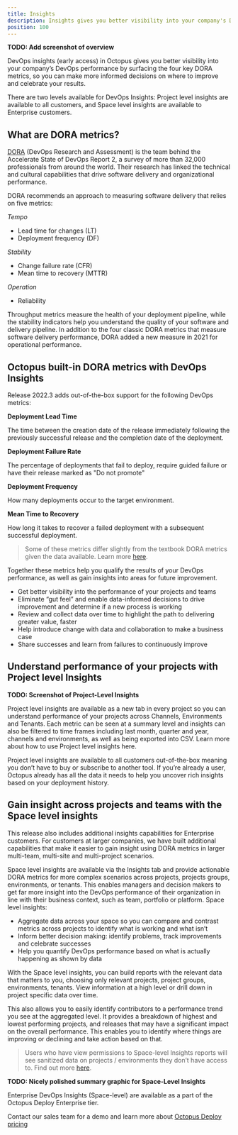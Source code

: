 ```yaml
---
title: Insights
description: Insights gives you better visibility into your company's DevOps performance.
position: 100
---
```


**TODO: Add screenshot of overview**

DevOps insights (early access) in Octopus gives you better visibility into your company’s DevOps performance by surfacing the four key DORA metrics, so you can make more informed decisions on where to improve and celebrate your results. 

There are two levels available for DevOps Insights: Project level insights are available to all customers, and Space level insights are available to Enterprise customers. 

## What are DORA metrics?

[DORA](https://www.devops-research.com/) (DevOps Research and Assessment) is the team behind the Accelerate State of DevOps Report 2, a survey of more than 32,000 professionals from around the world. Their research has linked the technical and cultural capabilities that drive software delivery and organizational performance.

DORA recommends an approach to measuring software delivery that relies on five metrics:

*Tempo*
- Lead time for changes (LT)
- Deployment frequency (DF)

*Stability*
- Change failure rate (CFR)
- Mean time to recovery (MTTR)

*Operation*
- Reliability

Throughput metrics measure the health of your deployment pipeline, while the stability indicators help you understand the quality of your software and delivery pipeline. In addition to the four classic DORA metrics that measure software delivery performance, DORA added a new measure in 2021 for operational performance.

## Octopus built-in DORA metrics with DevOps Insights

Release 2022.3 adds out-of-the-box support for the following DevOps metrics:

**Deployment Lead Time**

The time between the creation date of the release immediately following the previously successful release and the completion date of the deployment.

**Deployment Failure Rate**

The percentage of deployments that fail to deploy, require guided failure or have their release marked as "Do not promote"

**Deployment Frequency**

How many deployments occur to the target environment.

**Mean Time to Recovery**

How long it takes to recover a failed deployment with a subsequent successful deployment.

> Some of these metrics differ slightly from the textbook DORA metrics given the data available. Learn more [here](/).

Together these metrics help you qualify the results of your DevOps performance, as well as gain insights into areas for future improvement.

- Get better visibility into the performance of your projects and teams
- Eliminate “gut feel” and enable data-informed decisions to drive improvement and determine if a new process is working
- Review and collect data over time to highlight the path to delivering greater value, faster
- Help introduce change with data and collaboration to make a business case
- Share successes and learn from failures to continuously improve

## Understand performance of your projects with Project level Insights

**TODO: Screenshot of Project-Level Insights**

Project level insights are available as a new tab in every project so you can understand performance of your projects across Channels, Environments and Tenants. Each metric can be seen at a summary level and insights can also be filtered to time frames including last month, quarter and year, channels and environments, as well as being exported into CSV. Learn more about how to use Project level insights here.

Project level insights are available to all customers out-of-the-box meaning you don’t have to buy or subscribe to another tool. If you’re already a user, Octopus already has all the data it needs to help you uncover rich insights based on your deployment history.

## Gain insight across projects and teams with the Space level insights

This release also includes additional insights capabilities for Enterprise customers. For customers at larger companies, we have built additional capabilities that make it easier to gain insight using DORA metrics in larger multi-team, multi-site and multi-project scenarios.

Space level insights are available via the Insights tab and provide actionable DORA metrics for more complex scenarios across projects, projects groups, environments, or tenants. This enables managers and decision makers to get far more insight into the DevOps performance of their organization in line with their business context, such as team, portfolio or platform. Space level insights:

- Aggregate data across your space so you can compare and contrast metrics across projects to identify what is working and what isn’t
- Inform better decision making: identify problems, track improvements and celebrate successes 
- Help you quantify DevOps performance based on what is actually happening as shown by data

With the Space level insights, you can build reports with the relevant data that matters to you, choosing only relevant projects, project groups, environments, tenants. View information at a high level or drill down in project specific data over time.

This also allows you to easily identify contributors to a performance trend you see at the aggregated level. It provides a breakdown of highest and lowest performing projects, and releases that may have a significant impact on the overall performance. This enables you to identify where things are improving or declining and take action based on that.

> Users who have view permissions to Space-level Insights reports will see sanitized data on projects / environments they don’t have access to. Find out more [here](/).

**TODO: Nicely polished summary graphic for Space-Level Insights**

Enterprise DevOps Insights (Space-level) are available as a part of the Octopus Deploy Enterprise tier.

Contact our sales team for a demo and learn more about [Octopus Deploy pricing](https://octopus.com/pricing)